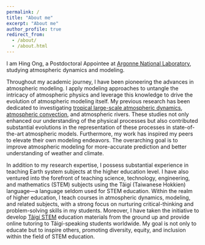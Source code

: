 ```yaml
---
permalink: /
title: "About me"
excerpt: "About me"
author_profile: true
redirect_from: 
  - /about/
  - /about.html
---
```


I am Hing Ong, a Postdoctoral Appointee at [Argonne National Laboratory](https://www.anl.gov/), studying atmospheric dynamics and modeling.

Throughout my academic journey, I have been pioneering the advances in atmospheric modeling. I apply modeling approaches to untangle the intricacy of atmospheric physics and leverage this knowledge to drive the evolution of atmospheric modeling itself. My previous research has been dedicated to investigating [tropical large-scale atmospheric dynamics](https://hingong.github.io/portfolio/portfolio-1/), [atmospheric convection](https://hingong.github.io/portfolio/portfolio-2/), and atmospheric rivers. These studies not only enhanced our understanding of the physical processes but also contributed substantial evolutions in the representation of these processes in state-of-the-art atmospheric models. Furthermore, my work has inspired my peers to elevate their own modeling endeavors. The overarching goal is to improve atmospheric modeling for more-accurate prediction and better understanding of weather and climate.

In addition to my research expertise, I possess substantial experience in teaching Earth system subjects at the higher education level. I have also ventured into the forefront of teaching science, technology, engineering, and mathematics (STEM) subjects using the Tâigí (Taiwanese Hokkien) language—a language seldom used for STEM education. Within the realm of higher education, I teach courses in atmospheric dynamics, modeling, and related subjects, with a strong focus on nurturing critical-thinking and problem-solving skills in my students. Moreover, I have taken the initiative to develop [Tâigí STEM](https://www.facebook.com/profile.php?id=100093530741823) education materials from the ground up and provide online tutoring to Tâigí-speaking students worldwide. My goal is not only to educate but to inspire others, promoting diversity, equity, and inclusion within the field of STEM education.
